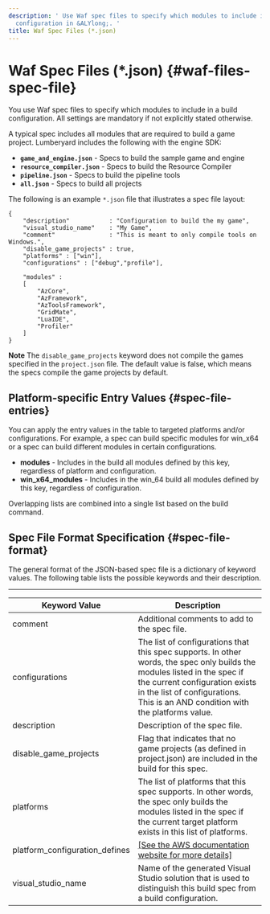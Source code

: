 ```yaml
---
description: ' Use Waf spec files to specify which modules to include in your build
  configuration in &ALYlong;. '
title: Waf Spec Files (*.json)
---
```

# Waf Spec Files \(\*\.json\) {#waf-files-spec-file}

You use Waf spec files to specify which modules to include in a build configuration\. All settings are mandatory if not explicitly stated otherwise\.

A typical spec includes all modules that are required to build a game project\. Lumberyard includes the following with the engine SDK:
+ **`game_and_engine.json`** - Specs to build the sample game and engine
+ **`resource_compiler.json`** - Specs to build the Resource Compiler
+ **`pipeline.json`** - Specs to build the pipeline tools
+ **`all.json`** - Specs to build all projects

The following is an example `*.json` file that illustrates a spec file layout:

```
{
    "description"           : "Configuration to build the my game",
    "visual_studio_name"    : "My Game",
    "comment"               : "This is meant to only compile tools on Windows.",
    "disable_game_projects" : true,
    "platforms" : ["win"],
    "configurations" : ["debug","profile"],

    "modules" :
    [
        "AzCore",
        "AzFramework",
        "AzToolsFramework",
        "GridMate",
        "LuaIDE",
        "Profiler"
    ]
}
```

**Note**
The `disable_game_projects` keyword does not compile the games specified in the `project.json` file\. The default value is false, which means the specs compile the game projects by default\.

## Platform\-specific Entry Values {#spec-file-entries}

You can apply the entry values in the table to targeted platforms and/or configurations\. For example, a spec can build specific modules for win\_x64 or a spec can build different modules in certain configurations\.
+ **modules** - Includes in the build all modules defined by this key, regardless of platform and configuration\.
+ **win\_x64\_modules** - Includes in the win\_64 build all modules defined by this key, regardless of configuration\.

Overlapping lists are combined into a single list based on the build command\.

## Spec File Format Specification {#spec-file-format}

The general format of the JSON\-based spec file is a dictionary of keyword values\. The following table lists the possible keywords and their description\.


****

| Keyword Value | Description |
| --- | --- |
| comment | Additional comments to add to the spec file\. |
| configurations | The list of configurations that this spec supports\. In other words, the spec only builds the modules listed in the spec if the current configuration exists in the list of configurations\. This is an AND condition with the platforms value\. |
| description | Description of the spec file\. |
| disable\_game\_projects | Flag that indicates that no game projects \(as defined in project\.json\) are included in the build for this spec\. |
| platforms | The list of platforms that this spec supports\. In other words, the spec only builds the modules listed in the spec if the current target platform exists in this list of platforms\. |
| platform\_configuration\_defines | [\[See the AWS documentation website for more details\]](/docs/userguide/waf/files-spec-file) |
| visual\_studio\_name | Name of the generated Visual Studio solution that is used to distinguish this build spec from a build configuration\. |